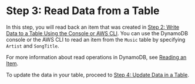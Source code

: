 # Step 3: Read Data from a Table<a name="getting-started-step-3"></a>

In this step, you will read back an item that was created in [Step 2: Write Data to a Table Using the Console or AWS CLI](getting-started-step-2.md)\. You can use the DynamoDB console or the AWS CLI to read an item from the `Music` table by specifying `Artist` and `SongTitle`\. 

For more information about read operations in DynamoDB, see [Reading an Item](WorkingWithItems.md#WorkingWithItems.ReadingData)\. 

To update the data in your table, proceed to [Step 4: Update Data in a Table](getting-started-step-4.md)\.
